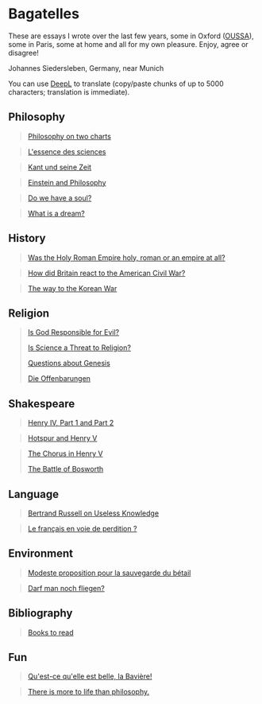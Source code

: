 # Bagatelles

These are essays I wrote over the last few years, 
some in Oxford ([OUSSA](https://www.conted.ox.ac.uk/about/oussa)), 
some in Paris, some at home and all for my own pleasure.
Enjoy, agree or disagree!

Johannes Siedersleben, Germany, near Munich

You can use [DeepL](https://www.deepl.com/translator) to translate
(copy/paste chunks of up to 5000 characters; translation is immediate).

## Philosophy

> [Philosophy on two charts](content/4-philo-2charts.md)

> [L'essence des sciences](content/10-sciences.md) 

> [Kant und seine Zeit](content/13-kant.md) 

> [Einstein and Philosophy](content/18-einstein-philosophy.md)

> [Do we have a soul?](content/5-do-we-have-a-soul.md)

> [What is a dream?](content/12-what-is-a-dream.md)

## History

> [Was the Holy Roman Empire holy, roman or an empire at all?](content/8-holy_roman_empire.md)

> [How did Britain react to the American Civil War?](content/15-american-civil-war.md)

> [The way to the Korean War](content/6-korean-war.md)

## Religion

> [Is God Responsible for Evil?](content/22-god-and-evil.md)
> 
> [Is Science a Threat to Religion?](content/23-is-science-a-threat.md)
> 
> [Questions about Genesis](content/7-genesis-questions.md)
> 
> [Die Offenbarungen](content/20-revelations.md)
>

## Shakespeare

> [Henry IV, Part 1 and Part 2](content/21-henry-iv.md)

> [Hotspur and Henry V](content/17-hotspur-henry-v.md)

> [The Chorus in Henry V](content/19-henry-v-chorus.md)
> 
> [The Battle of Bosworth](content/16-battle-of-bosworth.md)

## Language

> [Bertrand Russell on Useless Knowledge](content/9-russell-on-useless-knowledge.md)

> [Le français en voie de perdition ?](content/3-francais-perdition.md)


## Environment

> [Modeste proposition pour la sauvegarde du bétail](content/1-animaux.md)

> [Darf man noch fliegen?](content/14-fliegen.md)

## Bibliography

> [Books to read](content/0-bibliography.md)

## Fun

> [Qu'est-ce qu'elle est belle, la Bavière!](content/2-baviere) 

> [There is more to life than philosophy.](content/999-2westfields.png)
